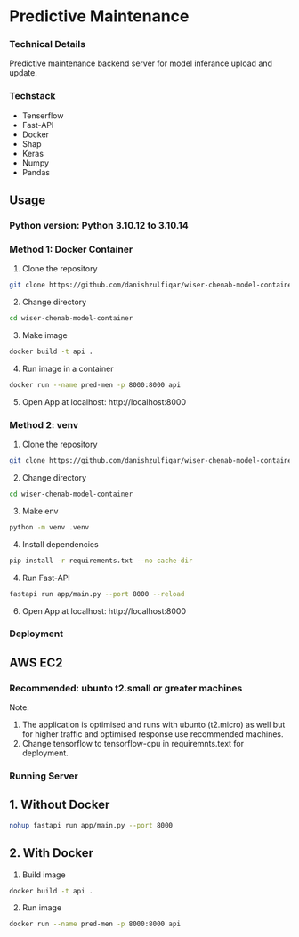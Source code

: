 # Predictive Maintenance 

### Technical Details

Predictive maintenance backend server for model inferance upload and update.

### Techstack

- Tenserflow
- Fast-API
- Docker
- Shap
- Keras
- Numpy
- Pandas

## Usage

### Python version: Python 3.10.12 to 3.10.14

### Method 1: Docker Container

1. Clone the repository
```bash
git clone https://github.com/danishzulfiqar/wiser-chenab-model-container.git
```

2. Change directory
```bash
cd wiser-chenab-model-container
```

3. Make image
```bash
docker build -t api .
```

4. Run image in a container
```bash
docker run --name pred-men -p 8000:8000 api
```

5. Open App at localhost:
http://localhost:8000


### Method 2: venv

1. Clone the repository
```bash
git clone https://github.com/danishzulfiqar/wiser-chenab-model-container.git
```

2. Change directory
```bash
cd wiser-chenab-model-container
```

3. Make env
```bash
python -m venv .venv
```

4. Install dependencies
```bash
pip install -r requirements.txt --no-cache-dir
```
4. Run Fast-API
```bash
fastapi run app/main.py --port 8000 --reload
```

6. Open App at localhost:
http://localhost:8000


### Deployment

## AWS EC2

### Recommended: ubunto t2.small or greater machines

Note: 
1. The application is optimised and runs with ubunto (t2.micro) as well but for higher traffic and optimised response use recommended machines.
2. Change tensorflow to tensorflow-cpu in requiremnts.text for deployment.


### Running Server

## 1. Without Docker

```bash
nohup fastapi run app/main.py --port 8000
```
## 2. With Docker

1. Build image
```bash
docker build -t api .
```

2. Run image
```bash
docker run --name pred-men -p 8000:8000 api
```